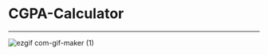 # CGPA-Calculator

<hr>

![ezgif com-gif-maker (1)](https://user-images.githubusercontent.com/52861859/120078070-6e867180-c0cf-11eb-85e5-e11fba53e945.gif)
